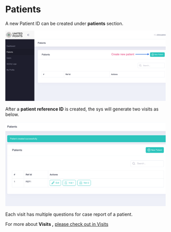 # Patients

A new Patient ID can be created under **patients** section.

![](../.gitbook/assets/patients.png)

After a **patient reference ID** is created, the sys will generate two visits as below.

![](../.gitbook/assets/visits.png)

Each visit has multiple questions for case report of a patient.

For more about **Visits ,** [please check out in Visits](roles-and-permissions.md)


